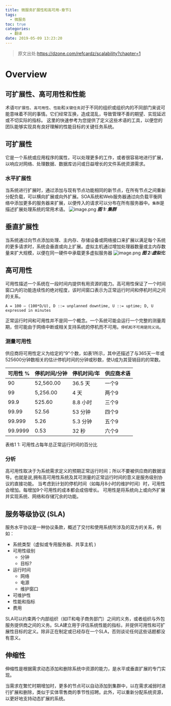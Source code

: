 ```yaml
---
title: 微服务扩展性和高可用-章节1
tags:
  - 微服务
toc: true
categories:
  - 翻译
date: 2019-05-09 13:23:20
---
```


> 原文出处:https://dzone.com/refcardz/scalability?chapter=1
# Overview
## 可扩展性、高可用性和性能
术语`可扩展性`、`高可用性`、`性能`和`关键任务`对于不同的组织或组织内的不同部门来说可能意味着不同的事情。它们经常互换，造成混乱，导致管理不善的期望、实现延迟或不切实际的指标。
这里的快速参考为您提供了定义这些术语的工具，以便您的团队能够实现具有良好理解的性能目标的关键任务系统。
## 可扩展性

它是一个系统或应用程序的属性，可以处理更多的工作，或者很容易地进行扩展，以响应对网络、处理数据、数据库访问或日益增长的文件系统资源需求。

### 水平扩展性
当系统进行扩展时，通过添加与现有节点功能相同的新节点，在所有节点之间重新分配负载，可以横向扩展或向外扩展。SOA系统和Web服务器通过向负载平衡网络中添加更多的服务器来扩展，以便传入的请求可以分布在所有服务器中。`集群`是描述扩展处理系统的常用术语。
![image.png](/images/2019/05/09/4c0362f0-7219-11e9-b22a-7d284106ced1.png)
***图 1: 集群***

## 垂直扩展性
当系统通过向节点添加处理、主内存、存储设备或网络接口来扩展以满足每个系统的更多请求时，系统会垂直或向上扩展。虚拟主机通过增加处理器数量或主内存数量来扩大规模，以便在同一硬件中承载更多虚拟服务器
![image.png](/images/2019/05/09/5d2f98a0-7219-11e9-b22a-7d284106ced1.png)
***图 2:虚拟化***

## 高可用性
可用性描述一个系统在一段时间内提供有用资源的能力。高可用性保证了一个时间窗口内的功能连续性的绝对程度，该时间窗口表示为正常运行时间和停机时间之间的关系。
```
A = 100 – (100*D/U), D ::= unplanned downtime, U ::= uptime; D, U expressed in minutes
```

正常运行时间和可用性并不是同一个概念。一个系统可能会运行一个完整的测量周期，但可能由于网络中断或相关支持系统的停机而不可用。`停机和不可用是同义词`。

### 测量可用性  
供应商将可用性定义为给定的“9”个数，如表1所示，其中还描述了与365天一年或525600分钟数相关的估计停机时间的分钟或秒数，使U成为其营销目的的常数。
  

|可用性 %|停机时间/分钟|停机时间/年|供应商术语|
|-|-|-|-|		
|90    |	52,560.00 |	36.5 天 |	一个9|
|99    |	5,256.00  |	4 天	  |     两个9|
|99.9  |	525.60	  |     8.8 小时 |	三个9|
|99.99 |	52.56	  |    53 分钟 |	四个9|
|99.999|	5.26	  |    5.3 分钟|	五个9|
|99.9999|	0.53	  |   32 秒|	六个9|
表格1 1: 可用性占每年总正常运行时间的百分比

### 分析
高可用性取决于为系统需求定义的预期正常运行时间；所以不要被供应商的数据误导。也就是说,拥有高可用性系统及其可测量的正常运行时间的意义是服务级别协议的直接功能。
当考虑到计划的停机时间（如每月8小时的维护时间）时，可用性会增加。每增加9个可用性的成本都会成倍增长。
可用性是将系统向上或向外扩展并实现系统、网络和存储冗余的功能。

## 服务等级协议 (SLA)
服务水平协议是一种协议条款，概述了交付和使用系统所涉及的双方的关系，例如：

+ 系统类型（虚拟或专用服务器、共享主机 )
+ 可用性级别
  + 分钟
  + 目标?
+ 运行时间
  + 网络
  + 电源
  + 维护窗口
+ 可维护性
+ 性能和指标
+ 费用  

SLA可以约束两个内部组织（如IT和电子商务部门）之间的义务，或者组织与外包服务提供商之间的义务。SLA建立用于评估系统性能的指标，并提供可用性和可扩展性目标的定义。除非正在制定或已经存在一个SLA，否则谈论任何这些话题都没有意义。

## 伸缩性
伸缩性是根据需求动态添加和删除系统中资源的能力，是水平或垂直扩展的专门实现。

当需求在繁忙时期增加时，更多的节点可以自动添加到集群中，以在需求减弱时进行扩展和删除，类似于实体零售商的季节性招聘。此外，可以重新分配系统资源，以更好地支持动态扩展的系统。
